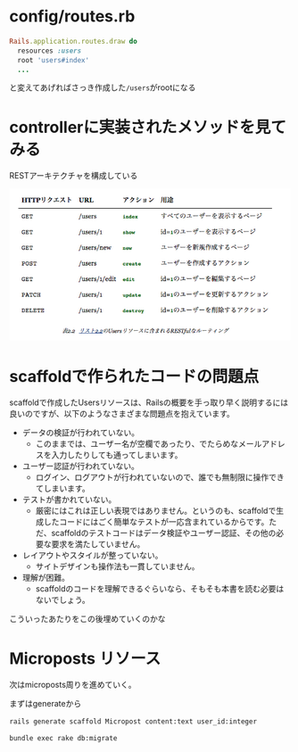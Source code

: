 # config/routes.rb
 
```ruby
Rails.application.routes.draw do
  resources :users
  root 'users#index'
  ...
``` 

と変えてあげればさっき作成した`/users`がrootになる

# controllerに実装されたメソッドを見てみる

RESTアーキテクチャを構成している

![rails-rest](./rails-rest.png)

# scaffoldで作られたコードの問題点

scaffoldで作成したUsersリソースは、Railsの概要を手っ取り早く説明するには良いのですが、以下のようなさまざまな問題点を抱えています。

* データの検証が行われていない。
  * このままでは、ユーザー名が空欄であったり、でたらめなメールアドレスを入力したりしても通ってしまいます。
* ユーザー認証が行われていない。
  * ログイン、ログアウトが行われていないので、誰でも無制限に操作できてしまいます。
* テストが書かれていない。
  * 厳密にはこれは正しい表現ではありません。というのも、scaffoldで生成したコードにはごく簡単なテストが一応含まれているからです。ただ、scaffoldのテストコードはデータ検証やユーザー認証、その他の必要な要求を満たしていません。
* レイアウトやスタイルが整っていない。
  * サイトデザインも操作法も一貫していません。
* 理解が困難。
  * scaffoldのコードを理解できるぐらいなら、そもそも本書を読む必要はないでしょう。
  
こういったあたりをこの後埋めていくのかな

# Microposts リソース

次はmicroposts周りを進めていく。

まずはgenerateから

```
rails generate scaffold Micropost content:text user_id:integer
```

```
bundle exec rake db:migrate
```


